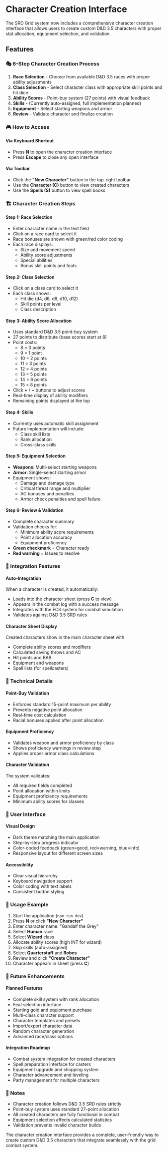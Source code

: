 # Character Creation Interface

The SRD Grid system now includes a comprehensive character creation interface that allows users to create custom D&D 3.5 characters with proper stat allocation, equipment selection, and validation.

## Features

### 🎭 6-Step Character Creation Process

1. **Race Selection** - Choose from available D&D 3.5 races with proper ability adjustments
2. **Class Selection** - Select character class with appropriate skill points and hit dice
3. **Ability Scores** - Point-buy system (27 points) with visual feedback
4. **Skills** - (Currently auto-assigned, full implementation planned)
5. **Equipment** - Select starting weapons and armor
6. **Review** - Validate character and finalize creation

### 🎮 How to Access

#### Via Keyboard Shortcut
- Press **N** to open the character creation interface
- Press **Escape** to close any open interface

#### Via Toolbar
- Click the **"New Character"** button in the top-right toolbar
- Use the **Character (C)** button to view created characters
- Use the **Spells (S)** button to view spell books

### 🏗️ Character Creation Steps

#### Step 1: Race Selection
- Enter character name in the text field
- Click on a race card to select it
- Race bonuses are shown with green/red color coding
- Each race displays:
  - Size and movement speed
  - Ability score adjustments
  - Special abilities
  - Bonus skill points and feats

#### Step 2: Class Selection
- Click on a class card to select it
- Each class shows:
  - Hit die (d4, d6, d8, d10, d12)
  - Skill points per level
  - Class description

#### Step 3: Ability Score Allocation
- Uses standard D&D 3.5 point-buy system
- 27 points to distribute (base scores start at 8)
- Point costs:
  - 8 = 0 points
  - 9 = 1 point
  - 10 = 2 points
  - 11 = 3 points
  - 12 = 4 points
  - 13 = 5 points
  - 14 = 6 points
  - 15 = 8 points
- Click **+** / **−** buttons to adjust scores
- Real-time display of ability modifiers
- Remaining points displayed at the top

#### Step 4: Skills
- Currently uses automatic skill assignment
- Future implementation will include:
  - Class skill lists
  - Rank allocation
  - Cross-class skills

#### Step 5: Equipment Selection
- **Weapons**: Multi-select starting weapons
- **Armor**: Single-select starting armor
- Equipment shows:
  - Damage and damage type
  - Critical threat range and multiplier
  - AC bonuses and penalties
  - Armor check penalties and spell failure

#### Step 6: Review & Validation
- Complete character summary
- Validation checks for:
  - Minimum ability score requirements
  - Point allocation accuracy
  - Equipment proficiency
- **Green checkmark** = Character ready
- **Red warning** = Issues to resolve

### 🎯 Integration Features

#### Auto-Integration
When a character is created, it automatically:
- Loads into the character sheet (press **C** to view)
- Appears in the combat log with a success message
- Integrates with the ECS system for combat simulation
- Validates against D&D 3.5 SRD rules

#### Character Sheet Display
Created characters show in the main character sheet with:
- Complete ability scores and modifiers
- Calculated saving throws and AC
- Hit points and BAB
- Equipment and weapons
- Spell lists (for spellcasters)

### 🔧 Technical Details

#### Point-Buy Validation
- Enforces standard 15-point maximum per ability
- Prevents negative point allocation
- Real-time cost calculation
- Racial bonuses applied after point allocation

#### Equipment Proficiency
- Validates weapon and armor proficiency by class
- Shows proficiency warnings in review step
- Applies proper armor class calculations

#### Character Validation
The system validates:
- All required fields completed
- Point allocation within limits
- Equipment proficiency requirements
- Minimum ability scores for classes

### 🎨 User Interface

#### Visual Design
- Dark theme matching the main application
- Step-by-step progress indicator
- Color-coded feedback (green=good, red=warning, blue=info)
- Responsive layout for different screen sizes

#### Accessibility
- Clear visual hierarchy
- Keyboard navigation support
- Color coding with text labels
- Consistent button styling

### 🚀 Usage Example

1. Start the application (`npm run dev`)
2. Press **N** or click **"New Character"**
3. Enter character name: "Gandalf the Grey"
4. Select **Human** race
5. Select **Wizard** class
6. Allocate ability scores (high INT for wizard)
7. Skip skills (auto-assigned)
8. Select **Quarterstaff** and **Robes**
9. Review and click **"Create Character"**
10. Character appears in sheet (press **C**)

### 🔮 Future Enhancements

#### Planned Features
- Complete skill system with rank allocation
- Feat selection interface
- Starting gold and equipment purchase
- Multi-class character support
- Character templates and presets
- Import/export character data
- Random character generation
- Advanced race/class options

#### Integration Roadmap
- Combat system integration for created characters
- Spell preparation interface for casters
- Equipment upgrade and shopping system
- Character advancement and leveling
- Party management for multiple characters

### 📝 Notes

- Character creation follows D&D 3.5 SRD rules strictly
- Point-buy system uses standard 27-point allocation
- All created characters are fully functional in combat
- Equipment selection affects calculated statistics
- Validation prevents invalid character builds

The character creation interface provides a complete, user-friendly way to create custom D&D 3.5 characters that integrate seamlessly with the grid combat system.
